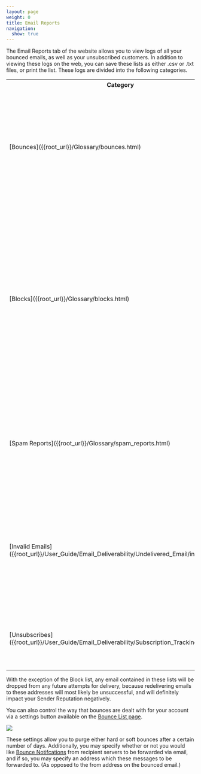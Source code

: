 ```yaml
---
layout: page
weight: 0
title: Email Reports
navigation:
  show: true
---
```


The Email Reports tab of the website allows you to view logs of all your bounced emails, as well as your unsubscribed customers. In addition to viewing these logs on the web, you can save these lists as either .csv or .txt files, or print the list. These logs are divided into the following categories.

<table class="table table-bordered table-striped">
   <tbody>
      <tr>
         <th>Category</th>
         <th>Description</th>
      </tr>
      <tr>
         <td>[Bounces]({{root_url}}/Glossary/bounces.html)</td>
         <td>When your email has not been successfully delivered and the reason reported back to us is that the email was bounced, that email appears on this list.</td>
      </tr>
      <tr>
         <td>[Blocks]({{root_url}}/Glossary/blocks.html)</td>
         <td>When your IP address has been added to a blacklist or has been blocked by an ISP or messaging organization, the effected email shows up on this list. Typically it is possible to have your IP address removed from a black list, and some lists automatically do this after a period of time.</td>
      </tr>
      <tr>
         <td>[Spam Reports]({{root_url}}/Glossary/spam_reports.html)</td>
         <td>If a person who has received your email reports that email as spam, we are notified by the ISP and we add that email to a spam report.</td>
      </tr>
      <tr>
         <td>[Invalid Emails]({{root_url}}/User_Guide/Email_Deliverability/Undelivered_Email/index.html)</td>
         <td>If an ISP reports back to us that the email supplied is invalid or we discover with our own algorithm that the email you are sending to is invalid, it will appear on this list.</td>
      </tr>
      <tr>
         <td>[Unsubscribes]({{root_url}}/User_Guide/Email_Deliverability/Subscription_Tracking/index.html)</td>
         <td>Note that SendGrid will not attempt delivery to any email on this list in future mailings.</td>
      </tr>
   </tbody>
</table>

With the exception of the Block list, any email contained in these lists will be dropped from any future attempts for delivery, because redelivering emails to these addresses will most likely be unsuccessful, and will definitely impact your Sender Reputation negatively. 

You can also control the way that bounces are dealt with for your account via a settings button available on the [Bounce List page](https://sendgrid.com/bounces).

![]({{root_url}}/images/email_reports.png)

These settings allow you to purge either hard or soft bounces after a certain number of days. Additionally, you may specify whether or not you would like <a href="https://sendgrid.zendesk.com/hc/en-us/articles/200181478">Bounce Notifcations</a> from recipient servers to be forwarded via email, and if so, you may specify an address which these messages to be forwarded to. (As opposed to the from address on the bounced email.)
